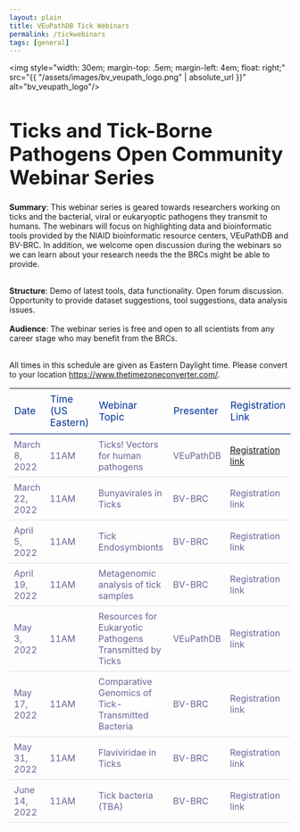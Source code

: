 ```yaml
---
layout: plain
title: VEuPathDB Tick Webinars 
permalink: /tickwebinars
tags: [general]
---
```

<style>
  h1 {
    font-size: 2.5em;
  }
  div.contents {
    margin-left: 1em;
    margin-bottom: 3em;
  }
  
  div.workshop {
    margin: 2em 1em;
  }

details summary, details ul {
  margin-top: 1em;
}
details summary {
  font-size: 120%;
  color: #069;
}
details p, details table {
  margin-left: 2em;
}
details table {
  margin-right: 6em;
}

table {
  margin-top: 1em;
  border-collapse: collapse;
}
/*
table, th, td {
  border: 1px solid black;
  padding: 0.5em;
}
*/
tr.break td {
  background-color: #DCDCDC;
}

table.hor-minimalist-a {
  text-align: left;
}
table.hor-minimalist-a th {
  font-size: 110%;
  font-weight: 400;
  color: #039;
  border-bottom: 2px solid #6678b1;
  padding: 0.5em;
  text-align: left;
}
table.hor-minimalist-a tr {
  border-bottom: 1px solid #ddd;
}
table.hor-minimalist-a tr:hover td {
  color: #039;
}
table.hor-minimalist-a tr.other td {
  background-color: #fafafa;
}
table.hor-minimalist-a tbody {
  display: table-row-group;
  vertical-align: middle;
  border-color: inherit;
}
table.hor-minimalist-a td {
  color: #669;
  padding: 0.5em 0.5em 0.5em;
  vertical-align: middle;
}
table.hor-minimalist-a tfoot {
  font-size: 90%;
}
table.hor-minimalist-a tfoot tr {
  border:0;
}
th.time {
  width: 10%;
}
th.event {
  width: 50%;
}
th.author {
  width: 20%;
}
th.recording {
  width: 20%;
}
</style>
<img style="width: 30em; margin-top: .5em; margin-left: 4em; float: right;" src="{{ "/assets/images/bv_veupath_logo.png" | absolute_url }}" alt="bv_veupath_logo"/>
<h1>Ticks and Tick-Borne Pathogens Open Community Webinar Series</h1>
<div class="static-content">
<p><b>Summary</b>: This webinar series is geared towards researchers working on ticks and the bacterial, viral or eukaryoptic pathogens they transmit to humans. The webinars will focus on highlighting data and bioinformatic tools provided by the NIAID bioinformatic resource centers, VEuPathDB and BV-BRC. In addition, we welcome open discussion during the webinars so we can learn about your research needs the the BRCs might be able to provide.<br><br>

<b>Structure</b>: Demo of latest tools, data functionality. Open forum discussion. Opportunity to provide dataset suggestions, tool suggestions, data analysis issues.<br><br>
<b>Audience</b>: The webinar series is free and open to all scientists from any career stage who may benefit from the BRCs.<br><br>
 </p>

<p>All times in this schedule are given as Eastern Daylight time. Please
        convert to your location <a href="https://www.thetimezoneconverter.com/"
          target="_blank">https://www.thetimezoneconverter.com/</a>.</p>
<table class="hor-minimalist-a">
        <thead>
          <tr>
            <th class="date">Date</th>
            <th class="time">Time (US Eastern)</th>
            <th class="topic">Webinar Topic</th>
            <th class="presenter">Presenter</th>
            <th class="reglink">Registration Link</th>
          </tr>
        </thead>
        <tbody>
          <tr>
            <td>March 8, 2022</td>
            <td>11AM</td>
            <td>Ticks! Vectors for human pathogens</td>
            <td>VEuPathDB</td>
            <td><a href="https://upenn.zoom.us/meeting/register/tJEpde2qqzksEtw3MOZgWzng7CRmItQBoAyV">Registration link</a></td>
          </tr>
           <tr>
            <td>March 22, 2022</td>
            <td>11AM</td>
            <td>Bunyavirales in Ticks</td>
            <td>BV-BRC</td>
            <td>Registration link</td>
          </tr>
          <tr>
            <td>April 5, 2022</td>
            <td>11AM</td>
            <td>Tick Endosymbionts</td>
            <td>BV-BRC</td>
            <td>Registration link</td>
          </tr>
          <tr>
            <td>April 19, 2022</td>
            <td>11AM</td>
            <td>Metagenomic analysis of tick samples</td>
            <td>BV-BRC</td>
            <td>Registration link</td>
          </tr>
          <tr>
            <td>May 3, 2022</td>
            <td>11AM</td>
            <td>Resources for Eukaryotic Pathogens Transmitted by Ticks</td>
            <td>VEuPathDB</td>
            <td>Registration link</td>
          </tr>
          <tr>
            <td>May 17, 2022</td>
            <td>11AM</td>
            <td>Comparative Genomics of Tick-Transmitted Bacteria</td>
            <td>BV-BRC</td>
            <td>Registration link</td>
          </tr>
          <tr>
            <td>May 31, 2022</td>
            <td>11AM</td>
            <td>Flaviviridae in Ticks</td>
            <td>BV-BRC</td>
            <td>Registration link</td>
          </tr>
          <tr>
            <td>June 14, 2022</td>
            <td>11AM</td>
            <td>Tick bacteria (TBA)</td>
            <td>BV-BRC</td>
            <td>Registration link</td>
          </tr>
          </tbody>
          </table>
</div>
